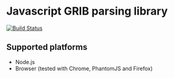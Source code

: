 # Javascript GRIB parsing library

[![Build Status](https://travis-ci.org/rjw57/grib.js.png?branch=master)](https://travis-ci.org/rjw57/grib.js)

## Supported platforms

* Node.js
* Browser (tested with Chrome, PhantomJS and Firefox)

